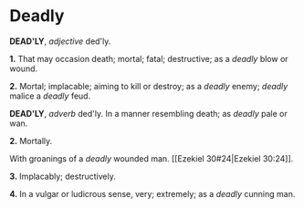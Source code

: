 # Deadly

**DEAD'LY**, _adjective_ ded'ly.

**1.** That may occasion death; mortal; fatal; destructive; as a _deadly_ blow or wound.

**2.** Mortal; implacable; aiming to kill or destroy; as a _deadly_ enemy; _deadly_ malice a _deadly_ feud.

**DEAD'LY**, _adverb_ ded'ly. In a manner resembling death; as _deadly_ pale or wan.

**2.** Mortally.

With groanings of a _deadly_ wounded man. [[Ezekiel 30#24|Ezekiel 30:24]].

**3.** Implacably; destructively.

**4.** In a vulgar or ludicrous sense, very; extremely; as a _deadly_ cunning man.